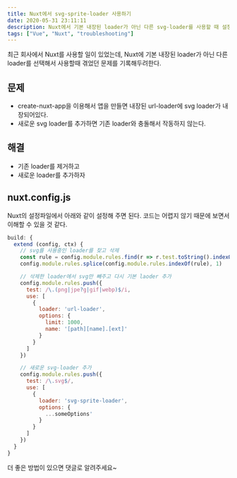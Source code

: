 ```yaml
---
title: Nuxt에서 svg-sprite-loader 사용하기
date: 2020-05-31 23:11:11
description: Nuxt에서 기본 내장된 loader가 아닌 다른 svg-loader를 사용할 때 설정을 해보자
tags: ["Vue", "Nuxt", "troubleshooting"]
---
```


최근 회사에서 Nuxt를 사용할 일이 있었는데, Nuxt에 기본 내장된 loader가 아닌 다른 loader를 선택해서 사용할때 겪었던 문제를 기록해두려한다.

## 문제

- create-nuxt-app을 이용해서 앱을 만들면 내장된 url-loader에 svg loader가 내장되어있다.
- 새로운 svg loader를 추가하면 기존 loader와 충돌해서 작동하지 않는다.

## 해결

- 기존 loader를 제거하고
- 새로운 loader를 추가하자

## nuxt.config.js

Nuxt의 설정파일에서 아래와 같이 설정해 주면 된다. 코드는 어렵지 않기 때문에 보면서 이해할 수 있을 것 같다.

```javascript
build: {
  extend (config, ctx) {
    // svg를 사용중인 loader를 찾고 삭제
    const rule = config.module.rules.find(r => r.test.toString().indexOf('svg') !== -1)
    config.module.rules.splice(config.module.rules.indexOf(rule), 1)

    // 삭제한 loader에서 svg만 빼주고 다시 기본 laoder 추가
    config.module.rules.push({
      test: /\.(png|jpe?g|gif|webp)$/i,
      use: [
        {
          loader: 'url-loader',
          options: {
            limit: 1000,
            name: '[path][name].[ext]'
          }
        }
      ]
    })

    // 새로운 svg-loader 추가
    config.module.rules.push({
      test: /\.svg$/,
      use: [
        {
          loader: 'svg-sprite-loader',
          options: {
            ...someOptions'
          }
        }
      ]
    })
  }
}
```

더 좋은 방법이 있으면 댓글로 알려주세요~
